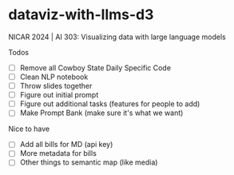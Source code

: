 # dataviz-with-llms-d3
NICAR 2024 | AI 303: Visualizing data with large language models

Todos
- [ ] Remove all Cowboy State Daily Specific Code 
- [ ] Clean NLP notebook
- [ ] Throw slides together
- [ ] Figure out initial prompt
- [ ] Figure out additional tasks (features for people to add)
- [ ] Make Prompt Bank (make sure it's what we want)

Nice to have
- [ ] Add all bills for MD (api key)
- [ ] More metadata for bills
- [ ] Other things to semantic map (like media)
